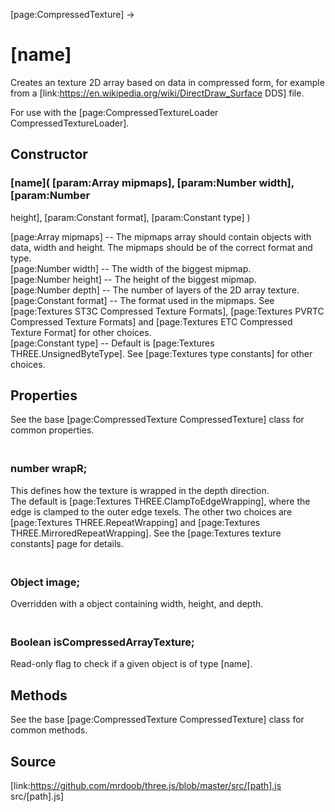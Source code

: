 [page:CompressedTexture] →

# [name]

Creates an texture 2D array based on data in compressed form, for example from
a [link:https://en.wikipedia.org/wiki/DirectDraw_Surface DDS] file.  
  
For use with the [page:CompressedTextureLoader CompressedTextureLoader].

## Constructor

###  [name]( [param:Array mipmaps], [param:Number width], [param:Number
height], [param:Constant format], [param:Constant type] )

[page:Array mipmaps] -- The mipmaps array should contain objects with data,
width and height. The mipmaps should be of the correct format and type.  
[page:Number width] -- The width of the biggest mipmap.  
[page:Number height] -- The height of the biggest mipmap.  
[page:Number depth] -- The number of layers of the 2D array texture.  
[page:Constant format] -- The format used in the mipmaps. See [page:Textures
ST3C Compressed Texture Formats], [page:Textures PVRTC Compressed Texture
Formats] and [page:Textures ETC Compressed Texture Format] for other choices.  
[page:Constant type] -- Default is [page:Textures THREE.UnsignedByteType]. See
[page:Textures type constants] for other choices.  

## Properties

See the base [page:CompressedTexture CompressedTexture] class for common
properties.

### <br/> number wrapR; <br/>

This defines how the texture is wrapped in the depth direction.  
The default is [page:Textures THREE.ClampToEdgeWrapping], where the edge is
clamped to the outer edge texels. The other two choices are [page:Textures
THREE.RepeatWrapping] and [page:Textures THREE.MirroredRepeatWrapping]. See
the [page:Textures texture constants] page for details.

### <br/> Object image; <br/>

Overridden with a object containing width, height, and depth.

### <br/> Boolean isCompressedArrayTexture; <br/>

Read-only flag to check if a given object is of type [name].

## Methods

See the base [page:CompressedTexture CompressedTexture] class for common
methods.

## Source

[link:https://github.com/mrdoob/three.js/blob/master/src/[path].js
src/[path].js]

